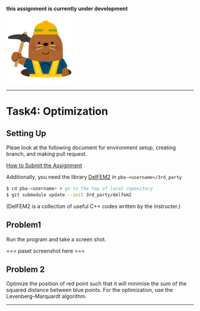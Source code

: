 **this assignment is currently under development**

![under construction](../doc/mole.png)

----

# Task4: Optimization

## Setting Up

Pleae look at the following document for environment setup, creating branch, and making pull request.

[How to Submit the Assignment](../doc/submit.md)

Additionally, you need the library [DelFEM2](https://github.com/nobuyuki83/delfem2) in `pba-<username>/3rd_party` 

```bash
$ cd pba-<username> # go to the top of local repository
$ git submodule update --init 3rd_party/delfem2
```

(DelFEM2 is a collection of useful C++ codes written by the instructer.)



## Problem1

Run the program and take a screen shot.

=== paset screenshot here ===



## Problem 2

Optimize the position of red point such that it will minimise the sum of the squared distance between blue points. For the optimization, use the Levenberg–Marquardt algorithm.





----








